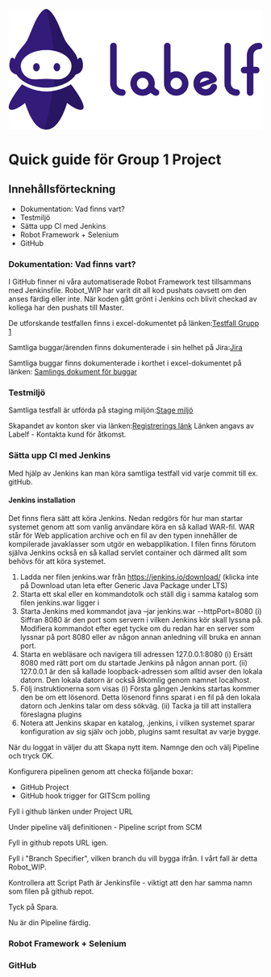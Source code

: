 ![Labelf](https://github.com/AdamBallard/labelf.ai/blob/master/Images/Labelf_logo_horizontal_dark.png)


# 				Quick guide för Group 1 Project

##	 				Innehållsförteckning 


* Dokumentation: Vad finns vart?
* Testmiljö
* Sätta upp CI med Jenkins
* Robot Framework + Selenium
* GitHub





### 				Dokumentation: Vad finns vart?

I GitHub finner ni våra automatiserade Robot Framework test tillsammans med Jenkinsfile. Robot_WIP har varit dit all kod pushats oavsett om den anses färdig eller inte. När koden gått grönt i Jenkins och blivit checkad av kollega har den pushats till Master. 

De utforskande testfallen finns i excel-dokumentet på länken:[Testfall Grupp 1](https://ithogskolan-my.sharepoint.com/:x:/r/personal/jonna_hagberg_iths_se/_layouts/15/Doc.aspx?sourcedoc=%7B03dbe5f4-9c40-44e8-8cf0-08b4a3dabb2f%7D&action=edit&activeCell=%27Lista%20%C3%B6ver%20tester%27!K43&wdinitialsession=69a1aaa7-1edf-4e75-a1c9-d7d4442b8cbc&wdrldsc=5&wdrldc=1&wdrldr=AccessTokenExpiredWarning%2CRefreshingExpiredAccessT)

Samtliga buggar/ärenden finns dokumenterade i sin helhet på Jira:[Jira](https://jofr.atlassian.net/jira/software/projects/LT1/boards/3/roadmap)

Samtliga buggar finns dokumenterade i korthet i excel-dokumentet på länken: [Samlings dokument för buggar](https://docs.google.com/spreadsheets/d/17-tFI6LilWOn7rt_VXN7V-F64qXNBCl6ifn6tzZ0KCc/edit#gid=0)




###					Testmiljö

Samtliga testfall är utförda på staging miljön:[Stage miljö](https://stag.labelf.ai/)

Skapandet av konton sker via länken:[Registrerings länk](https://stag.labelf.ai/register/it-hogskolan)
Länken angavs av Labelf - Kontakta kund för åtkomst. 



### 				Sätta upp CI med Jenkins

Med hjälp av Jenkins kan man köra samtliga testfall vid varje commit till ex. gitHub. 


#### 				Jenkins installation 


Det finns flera sätt att köra Jenkins. Nedan redgörs för hur man startar systemet genom att som
vanlig användare köra en så kallad WAR-fil. WAR står för Web application archive och en fil av den
typen innehåller de kompilerade javaklasser som utgör en webapplikation. I filen finns förutom själva
Jenkins också en så kallad servlet container och därmed allt som behövs för att köra systemet.
1. Ladda ner filen jenkins.war från https://jenkins.io/download/ (klicka inte på Download utan
leta efter Generic Java Package under LTS)
2. Starta ett skal eller en kommandotolk och ställ dig i samma katalog som filen jenkins.war
ligger i
3. Starta Jenkins med kommandot java –jar jenkins.war --httpPort=8080
(i) Siffran 8080 är den port som servern i vilken Jenkins kör skall lyssna på. Modifiera
kommandot efter eget tycke om du redan har en server som lyssnar på port 8080
eller av någon annan anledning vill bruka en annan port.
4. Starta en webläsare och navigera till adressen 127.0.0.1:8080
(i) Ersätt 8080 med rätt port om du startade Jenkins på någon annan port.
(ii) 127.0.0.1 är den så kallade loopback-adressen som alltid avser den lokala datorn.
Den lokala datorn är också åtkomlig genom namnet localhost.
5. Följ instruktionerna som visas
(i) Första gången Jenkins startas kommer den be om ett lösenord. Detta lösenord finns
sparat i en fil på den lokala datorn och Jenkins talar om dess sökväg.
(ii) Tacka ja till att installera föreslagna plugins
6. Notera att Jenkins skapar en katalog, .jenkins, i vilken systemet sparar konfiguration av sig
själv och jobb, plugins samt resultat av varje bygge.


När du loggat in väljer du att Skapa nytt item. Namnge den och välj Pipeline och tryck OK.

Konfigurera pipelinen genom att checka följande boxar: 
* GitHub Project
* GitHub hook trigger for GITScm polling

Fyll i github länken under Project URL

Under pipeline välj definitionen - Pipeline script from SCM

Fyll in github repots URL igen.

Fyll i "Branch Specifier", vilken branch du vill bygga ifrån. I vårt fall är detta Robot_WIP. 

Kontrollera att Script Path är Jenkinsfile - viktigt att den har samma namn som filen på github repot. 

Tyck på Spara.

Nu är din Pipeline färdig. 



### 				Robot Framework + Selenium



### 				GitHub

